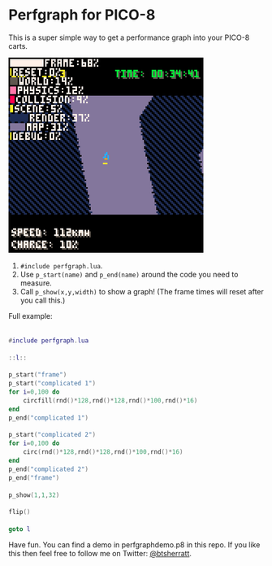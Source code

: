 # Perfgraph for PICO-8

This is a super simple way to get a performance graph into your PICO-8 carts.

![See it in action!](demo1.gif)

1. `#include perfgraph.lua`.
2. Use `p_start(name)` and `p_end(name)` around the code you need to measure.
3. Call `p_show(x,y,width)` to show a graph! (The frame times will reset after you call this.)

Full example:

```lua

#include perfgraph.lua

::l::

p_start("frame")
p_start("complicated 1")
for i=0,100 do
	circfill(rnd()*128,rnd()*128,rnd()*100,rnd()*16)
end
p_end("complicated 1")

p_start("complicated 2")
for i=0,100 do
	circ(rnd()*128,rnd()*128,rnd()*100,rnd()*16)
end
p_end("complicated 2")
p_end("frame")

p_show(1,1,32)

flip()

goto l

```

Have fun. You can find a demo in perfgraphdemo.p8 in this repo. If you like this then feel free to follow me on Twitter: [@btsherratt](http://twitter.com/btsherratt/).
